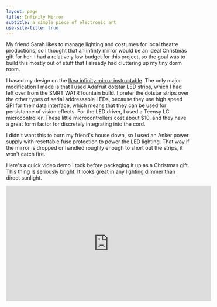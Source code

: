 ```yaml
---
layout: page
title: Infinity Mirror
subtitle: a simple piece of electronic art
use-site-title: true
---
```


My friend Sarah likes to manage lighting and costumes for local theatre productions, so I thought that an infinty mirror would be an ideal Christmas gift for her. I had a relatively low budget for this project, so the goal was to build this mostly out of stuff that I already had cluttering up my tiny dorm room.

I based my design on the [Ikea infinity mirror instructable](http://www.instructables.com/id/IKEA-Infinity-Mirror/). The only major modification I made is that I used Adafruit dotstar LED strips, which I had left over from the SMRT WATR fountain build. I prefer the dotstar strips over the other types of serial addressable LEDs, because they use high speed SPI for their data interface, which means that they can be used for persistance of vision effects. For the LED driver, I used a Teensy LC microcontroller. These little microcontrollers cost about $10, and they have a great form factor for discretely integrating into the cord. 

I didn't want this to burn my friend's house down, so I used an Anker power supply with resettable fuse protection to power the LED lighting. That way if the mirror is dropped or handled roughly enough to short out the strips, it won't catch fire.

Here's a quick video demo I took before packaging it up as a Christmas gift. This thing is seriously bright. It looks great in any lighting dimmer than direct sunlight.

<iframe width="560" height="315" src="https://www.youtube.com/embed/oavbHisQols" frameborder="0" allowfullscreen></iframe>